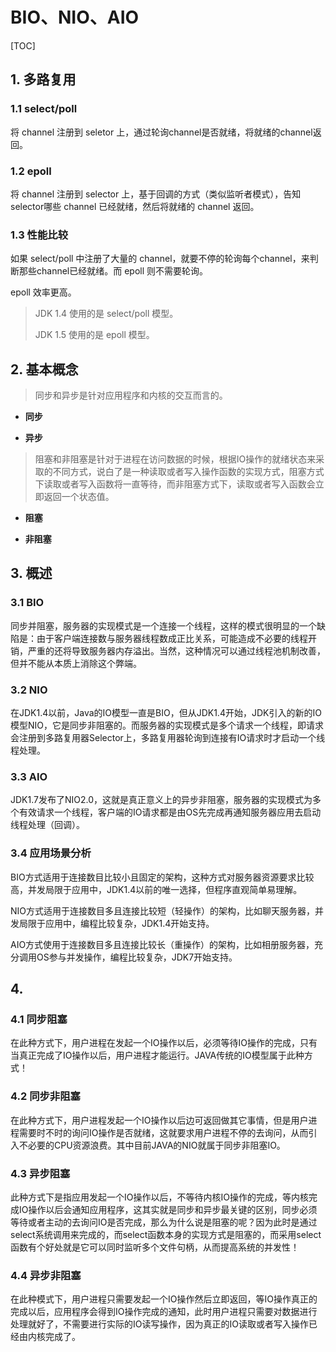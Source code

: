 # BIO、NIO、AIO

[TOC]

## 1. 多路复用

### 1.1 select/poll

将 channel 注册到 seletor 上，通过轮询channel是否就绪，将就绪的channel返回。

### 1.2 epoll

将 channel 注册到 selector 上，基于回调的方式（类似监听者模式），告知selector哪些 channel 已经就绪，然后将就绪的 channel 返回。

### 1.3 性能比较

如果 select/poll 中注册了大量的 channel，就要不停的轮询每个channel，来判断那些channel已经就绪。而 epoll 则不需要轮询。

epoll 效率更高。

> JDK 1.4 使用的是 select/poll 模型。
>
> JDK 1.5 使用的是 epoll 模型。

## 2. 基本概念

> 同步和异步是针对应用程序和内核的交互而言的。

- **同步**



- **异步**



> 阻塞和非阻塞是针对于进程在访问数据的时候，根据IO操作的就绪状态来采取的不同方式，说白了是一种读取或者写入操作函数的实现方式，阻塞方式下读取或者写入函数将一直等待，而非阻塞方式下，读取或者写入函数会立即返回一个状态值。

- **阻塞**



- **非阻塞**



## 3. 概述

### 3.1 BIO

同步并阻塞，服务器的实现模式是一个连接一个线程，这样的模式很明显的一个缺陷是：由于客户端连接数与服务器线程数成正比关系，可能造成不必要的线程开销，严重的还将导致服务器内存溢出。当然，这种情况可以通过线程池机制改善，但并不能从本质上消除这个弊端。

### 3.2 NIO

在JDK1.4以前，Java的IO模型一直是BIO，但从JDK1.4开始，JDK引入的新的IO模型NIO，它是同步非阻塞的。而服务器的实现模式是多个请求一个线程，即请求会注册到多路复用器Selector上，多路复用器轮询到连接有IO请求时才启动一个线程处理。

### 3.3 AIO

JDK1.7发布了NIO2.0，这就是真正意义上的异步非阻塞，服务器的实现模式为多个有效请求一个线程，客户端的IO请求都是由OS先完成再通知服务器应用去启动线程处理（回调）。

### 3.4 应用场景分析

BIO方式适用于连接数目比较小且固定的架构，这种方式对服务器资源要求比较高，并发局限于应用中，JDK1.4以前的唯一选择，但程序直观简单易理解。

NIO方式适用于连接数目多且连接比较短（轻操作）的架构，比如聊天服务器，并发局限于应用中，编程比较复杂，JDK1.4开始支持。

AIO方式使用于连接数目多且连接比较长（重操作）的架构，比如相册服务器，充分调用OS参与并发操作，编程比较复杂，JDK7开始支持。

## 4. 

### 4.1 同步阻塞

在此种方式下，用户进程在发起一个IO操作以后，必须等待IO操作的完成，只有当真正完成了IO操作以后，用户进程才能运行。JAVA传统的IO模型属于此种方式！

### 4.2 同步非阻塞

在此种方式下，用户进程发起一个IO操作以后边可返回做其它事情，但是用户进程需要时不时的询问IO操作是否就绪，这就要求用户进程不停的去询问，从而引入不必要的CPU资源浪费。其中目前JAVA的NIO就属于同步非阻塞IO。

### 4.3 异步阻塞

此种方式下是指应用发起一个IO操作以后，不等待内核IO操作的完成，等内核完成IO操作以后会通知应用程序，这其实就是同步和异步最关键的区别，同步必须等待或者主动的去询问IO是否完成，那么为什么说是阻塞的呢？因为此时是通过select系统调用来完成的，而select函数本身的实现方式是阻塞的，而采用select函数有个好处就是它可以同时监听多个文件句柄，从而提高系统的并发性！

### 4.4 异步非阻塞

在此种模式下，用户进程只需要发起一个IO操作然后立即返回，等IO操作真正的完成以后，应用程序会得到IO操作完成的通知，此时用户进程只需要对数据进行处理就好了，不需要进行实际的IO读写操作，因为真正的IO读取或者写入操作已经由内核完成了。

